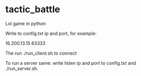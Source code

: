 # tactic_battle
Lol game in python

Write to config.txt ip and port, for example:

16.200.13.15 63333

The run ./run_client.sh to connect


To run a server same: write listen ip and port to config.txt and ./run_server.sh.




